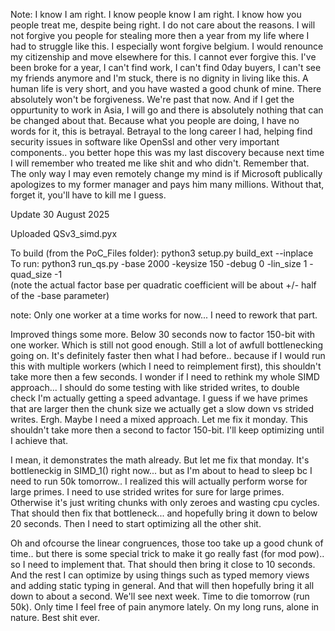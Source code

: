 Note: I know I am right. I know people know I am right. I know how you people treat me, despite being right. I do not care about the reasons. I will not forgive you people for stealing more then a year from my life where I had to struggle like this. I especially wont forgive belgium. I would renounce my citizenship and move elsewhere for this. I cannot ever forgive this. I've been broke for a year, I can't find work, I can't find 0day buyers, I can't see my friends anymore and I'm stuck, there is no dignity in living like this. A human life is very short, and you have wasted a good chunk of mine. There absolutely won't be forgiveness. We're past that now. And if I get the oppurtunity to work in Asia, I will go and there is absolutely nothing that can be changed about that. Because what you people are doing, I have no words for it, this is betrayal. Betrayal to the long career I had, helping find security issues in software like OpenSsl and other very important components.. you better hope this was my last discovery because next time I will remember who treated me like shit and who didn't. Remember that. The only way I may even remotely change my mind is if Microsoft publically apologizes to my former manager and pays him many millions. Without that, forget it, you'll have to kill me I guess.

Update 30 August 2025

Uploaded QSv3_simd.pyx 

To build (from the PoC_Files folder): python3 setup.py build_ext --inplace</br>
To run: python3 run_qs.py -base 2000 -keysize 150 -debug 0 -lin_size 1 -quad_size -1 </br> (note the actual factor base per quadratic coefficient will be about +/- half of the -base parameter)

note: Only one worker at a time works for now... I need to rework that part.

Improved things some more. Below 30 seconds now to factor 150-bit with one worker. Which is still not good enough. Still a lot of awfull bottlenecking going on. It's definitely faster then what I had before.. because if I would run this with multiple workers (which I need to reimplement first), this shouldn't take more then a few seconds. I wonder if I need to rethink my whole SIMD approach... I should do some testing with like strided writes, to double check I'm actually getting a speed advantage. I guess if we have primes that are larger then the chunk size we actually get a slow down vs strided writes. Ergh. Maybe I need a mixed approach. Let me fix it monday. This shouldn't take more then a second to factor 150-bit. I'll keep optimizing until I achieve that.

I mean, it demonstrates the math already. But let me fix that monday. It's bottleneckig in SIMD_1() right now... but as I'm about to head to sleep bc I need to run 50k tomorrow.. I realized this will actually perform worse for large primes. I need to use strided writes for sure for large primes. Otherwise it's just writing chunks with only zeroes and wasting cpu cycles. That should then fix that bottleneck... and hopefully bring it down to below 20 seconds. Then I need to start optimizing all the other shit.

Oh and ofcourse the linear congruences, those too take up a good chunk of time.. but there is some special trick to make it go really fast (for mod pow).. so I need to implement that. That should then bring it close to 10 seconds. And the rest I can optimize by using things such as typed memory views and adding static typing in general. And that will then hopefully bring it all down to about a second. We'll see next week. Time to die tomorrow (run 50k). Only time I feel free of pain anymore lately. On my long runs, alone in nature. Best shit ever.
